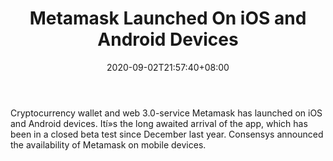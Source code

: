﻿---
title: "Metamask Launched On iOS and Android Devices"
date: 2020-09-02T21:57:40+08:00
lastmod: 2020-09-02T16:45:40+08:00
draft: false
authors: ["Dark"]
description: "Cryptocurrency wallet and web 3.0-service Metamask has launched on iOS and Android devices. Ití»s the long awaited arrival of the app, which has been in a closed beta test since December last year. Consensys announced the availability of Metamask on mobile devices."
featuredImage: "metamask-launches-on-ios-and-android-devices.png"
tags: ["Virtual World","Play to Earn"]
categories: ["news"]
news: ["Virtual World"]
weight: 
lightgallery: true
pinned: false
recommend: false
recommend1: false
---

Cryptocurrency wallet and web 3.0-service Metamask has launched on iOS and Android devices. Ití»s the long awaited arrival of the app, which has been in a closed beta test since December last year. Consensys announced the availability of Metamask on mobile devices.

<!--more-->

